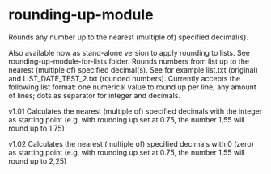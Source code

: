 # rounding-up-module
Rounds any number up to the nearest (multiple of) specified decimal(s).

Also available now as stand-alone version to apply rounding to lists. See rounding-up-module-for-lists folder. Rounds numbers from list up to the nearest (multiple of) specified decimal(s). See for example list.txt (original) and LIST_DATE_TEST_2.txt (rounded numbers). Currently accepts the following list format: one numerical value to round up per line; any amount of lines; dots as separator for integer and decimals.

v1.01
Calculates the nearest (multiple of) specified decimals with the integer as starting point (e.g. with rounding up set at 0.75, the number 1,55 will round up to 1.75)

v1.02
Calculates the nearest (multiple of) specified decimals with 0 (zero) as starting point (e.g. with rounding up set at 0.75, the number 1,55 will round up to 2,25)
